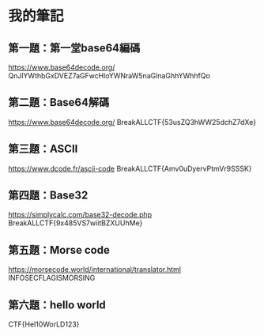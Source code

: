 # 我的筆記

## 第一題：第一堂base64編碼
https://www.base64decode.org/
QnJlYWthbGxDVEZ7aGFwcHloYWNraW5naGlnaGhhYWhhfQo

## 第二題：Base64解碼
https://www.base64decode.org/
BreakALLCTF{53usZQ3hWW25dchZ7dXe}

## 第三題：ASCII
https://www.dcode.fr/ascii-code
BreakALLCTF{Amv0uDyervPtmVr9SSSK}

## 第四題：Base32
https://simplycalc.com/base32-decode.php
BreakALLCTF{9x485VS7wiitBZXUUhMe}

## 第五題：Morse code
https://morsecode.world/international/translator.html
INFOSECFLAGISMORSING

## 第六題：hello world
CTF{Hel10WorLD123}
